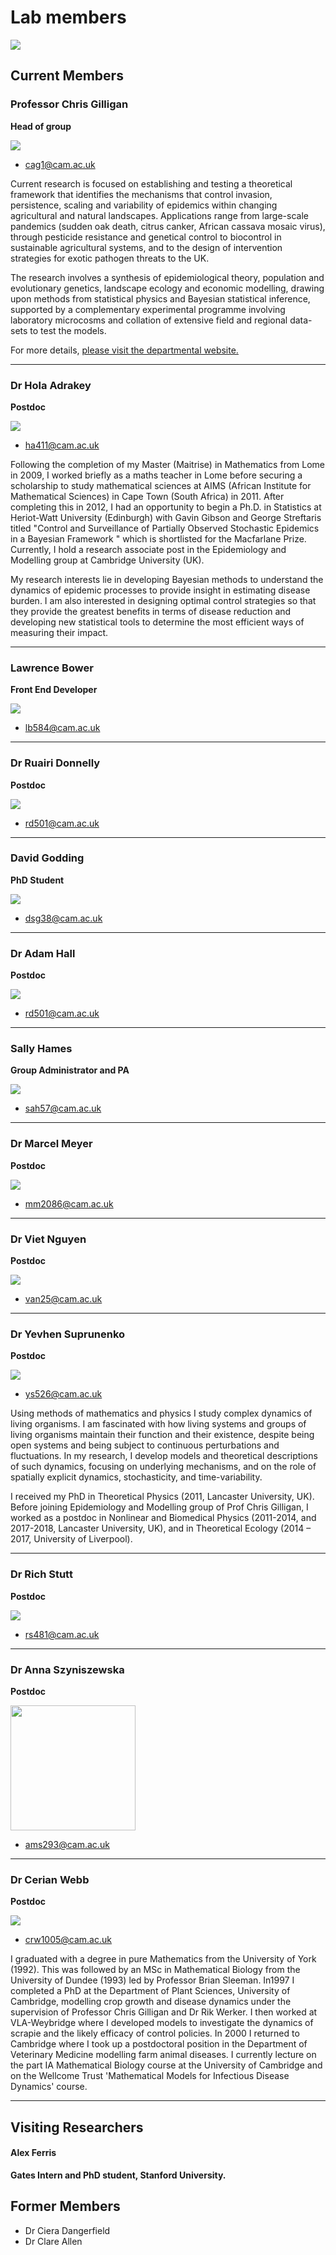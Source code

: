 # Lab members

![](images/people/team.jpg)

## Current Members

### Professor Chris Gilligan

**Head of group**

![](images/people/chris-gilligan.jpg)

- [cag1@cam.ac.uk](mailto:cag1@cam.ac.uk)

Current research is focused on establishing and testing a theoretical framework that identifies the mechanisms that control invasion, persistence, scaling and variability of epidemics within changing agricultural and natural landscapes. Applications range from large-scale pandemics (sudden oak death, citrus canker, African cassava mosaic virus), through pesticide resistance and genetical control to biocontrol in sustainable agricultural systems, and to the design of intervention strategies for exotic pathogen threats to the UK.

The research involves a synthesis of epidemiological theory, population and evolutionary genetics, landscape ecology and economic modelling, drawing upon methods from statistical physics and Bayesian statistical inference, supported by a complementary experimental programme involving laboratory microcosms and collation of extensive field and regional data-sets to test the models.

For more details, [please visit the departmental website.](https://www.plantsci.cam.ac.uk/directory/gilligan-chris)

---

### Dr Hola Adrakey

**Postdoc**


![](images/people/hola-adrakey.jpg)

- [ha411@cam.ac.uk](mailto:ha411@cam.ac.uk)

Following the completion of my Master (Maitrise) in Mathematics from Lome in 2009, I worked briefly as a maths teacher in Lome before securing a scholarship to study mathematical sciences at AIMS (African Institute for Mathematical Sciences) in Cape Town (South Africa) in 2011. After completing this in 2012, I had an opportunity to begin a Ph.D. in Statistics at Heriot-Watt University (Edinburgh) with Gavin Gibson and George Streftaris titled "Control and Surveillance of Partially Observed Stochastic Epidemics in a Bayesian Framework " which is shortlisted for the Macfarlane Prize. Currently, I hold a research associate post in the Epidemiology and Modelling group at Cambridge University (UK).

My research interests lie in developing Bayesian methods to understand the dynamics of epidemic processes to provide insight in estimating disease burden. I am also interested in designing optimal control strategies so that they provide the greatest benefits in terms of disease reduction and developing new statistical tools to determine the most efficient ways of measuring their impact.

---

### Lawrence Bower

**Front End Developer**

![](images/people/lawrence-bower.jpg)

- [lb584@cam.ac.uk](mailto:lb584@cam.ac.uk)

---

### Dr Ruairi Donnelly

**Postdoc**

![](images/people/ruairi-donnelly.jpg)

- [rd501@cam.ac.uk](mailto:rd501@cam.ac.uk)

---

### David Godding

**PhD Student**

![](images/people/david-godding.jpg)

- [dsg38@cam.ac.uk](mailto:dsg38@cam.ac.uk)

---


### Dr Adam Hall

**Postdoc**

![](images/people/ruairi-donnelly.jpg)

- [rd501@cam.ac.uk](mailto:rd501@cam.ac.uk)

---

### Sally Hames

**Group Administrator and PA**

![](images/people/sally-hames.jpg)

- [sah57@cam.ac.uk](mailto:sah57@cam.ac.uk)

---


### Dr Marcel Meyer

**Postdoc**

![](images/people/marcel-meyer.jpg)

- [mm2086@cam.ac.uk](mailto:mm2086@cam.ac.uk)


---

### Dr Viet Nguyen

**Postdoc**

![](images/people/viet-nguyen.jpg)

- [van25@cam.ac.uk](mailto:van25@cam.ac.uk)


---

### Dr Yevhen Suprunenko

**Postdoc**

![](images/people/yevhen-suprunenko.jpg)

- [ys526@cam.ac.uk](mailto:ys526@cam.ac.uk)

Using methods of mathematics and physics I study complex dynamics of living organisms. I am fascinated with how living systems and groups of living organisms maintain their function and their existence, despite being open systems and being subject to continuous perturbations and fluctuations. In my research, I develop models and theoretical descriptions of such dynamics, focusing on underlying mechanisms, and on the role of spatially explicit dynamics, stochasticity, and time-variability.

I received my PhD in Theoretical Physics (2011, Lancaster University, UK). Before joining Epidemiology and Modelling group of Prof Chris Gilligan, I worked as a postdoc in Nonlinear and Biomedical Physics (2011-2014, and 2017-2018, Lancaster University, UK), and in Theoretical Ecology (2014 – 2017, University of Liverpool).


---

### Dr Rich Stutt

**Postdoc**

![](images/people/rich-stutt.jpg)

- [rs481@cam.ac.uk](mailto:rs481@cam.ac.uk)

---

### Dr Anna Szyniszewska

**Postdoc**

<img src="../images/people/anna-szyniszewska.jpg" width="200"/>

- [ams293@cam.ac.uk](mailto:ams293@cam.ac.uk)

---


### Dr Cerian Webb

**Postdoc**

![](images/people/cerian-webb.jpg)

- [crw1005@cam.ac.uk](mailto:crw1005@cam.ac.uk)

I graduated with a degree in pure Mathematics from the University of York (1992). This was followed by an MSc in Mathematical Biology from the University of Dundee (1993) led by Professor Brian Sleeman. In1997 I completed a PhD at the Department of Plant Sciences, University of Cambridge, modelling crop growth and disease dynamics under the supervision of Professor Chris Gilligan and Dr Rik Werker. I then worked at VLA-Weybridge where I developed models to investigate the dynamics of scrapie and the likely efficacy of control policies. In 2000 I returned to Cambridge where I took up a postdoctoral position in the Department of Veterinary Medicine modelling farm animal diseases. I currently lecture on the part IA Mathematical Biology course at the University of Cambridge and on the Wellcome Trust 'Mathematical Models for Infectious Disease Dynamics' course.



---



## Visiting Researchers

#### Alex Ferris

**Gates Intern and PhD student, Stanford University.**


## Former Members

- Dr Ciera Dangerfield
- Dr Clare Allen
